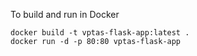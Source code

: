 To build and run in Docker

```
docker build -t vptas-flask-app:latest .
docker run -d -p 80:80 vptas-flask-app
```
